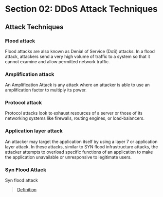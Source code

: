 # Section 02: DDoS Attack Techniques

## Attack Techniques
### Flood attack
Flood attacks are also known as Denial of Service (DoS) attacks.
In a flood attack, attackers send a very high volume of traffic to a system so that it cannot examine and allow permitted network traffic.

### Amplification attack
An Amplification Attack is any attack where an attacker is able to use an amplification factor to multiply its power.

### Protocol attack
Protocol attacks look to exhaust resources of a server or those of its networking systems like firewalls, routing engines, or load-balancers.

### Application layer attack
An attacker may target the application itself by using a layer 7 or application layer attack.
In these attacks, similar to SYN flood infrastructure attacks, the attacker attempts to overload specific functions of an application to make the application unavailable or unresponsive to legitimate users.

### Syn Flood Attack
Syn flood attack

> [Definition](../definitions/definitions_S.md#syn-flood-attack)
